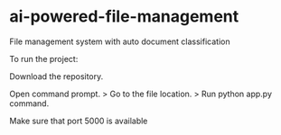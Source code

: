 # ai-powered-file-management
File management system with auto document classification

To run the project:

Download the repository.

Open command prompt. >
Go to the file location. >
Run python app.py command.

Make sure that port 5000 is available
